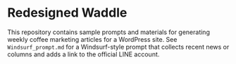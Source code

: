 # Redesigned Waddle

This repository contains sample prompts and materials for generating weekly coffee marketing articles for a WordPress site. See `Windsurf_prompt.md` for a Windsurf-style prompt that collects recent news or columns and adds a link to the official LINE account.
